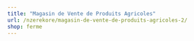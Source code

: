 ```yaml
---
title: "Magasin de Vente de Produits Agricoles"
url: /nzerekore/magasin-de-vente-de-produits-agricoles-2/
shop: ferme
---
```

